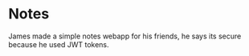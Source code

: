 # Notes

James made a simple notes webapp for his friends, he says its secure because he used JWT tokens. 
